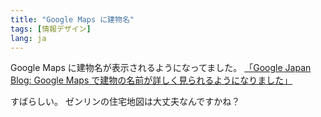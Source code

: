 ```yaml
---
title: "Google Maps に建物名"
tags: [情報デザイン]
lang: ja
---
```


Google Maps に建物名が表示されるようになってました。
[「Google Japan Blog: Google Maps で建物の名前が詳しく見られるようになりました」](http://googlejapan.blogspot.com/2008/07/google-maps.html)

すばらしい。
ゼンリンの住宅地図は大丈夫なんですかね？
